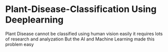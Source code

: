 # Plant-Disease-Classification Using Deeplearning
<p> Plant Disease cannot be classified using human vision easily it requires lots of research and analyzation 
But the AI and Machine Learning made this problem easy</p> 
